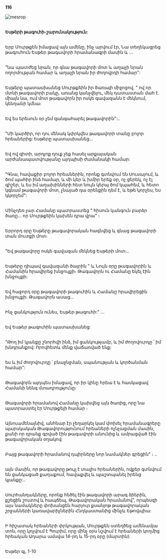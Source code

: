 **116**

![mesrop](https://volamar.ru/audio_video/foto/01/detbible/B244.BMP)

\
**Եսթերի թագուհի-շարունակություն:**

\
Երբ Մուրթքեն իմացավ այն ամենը, ինչ արվում էր, Նա տեղեկացրեց թագուհուն Եսթեր թագավորի հրամանագրի մասին և ...

\
"նա պատժեց նրան, որ գնա թագավորի մոտ և աղաչի նրան ողորմության համար և աղաչի նրան իր ժողովրդի համար":

\
Եսթերը պատասխանեց Մուրթքեին իր ծառայի միջոցով. " ով որ մտնի թագավորի բակը, առանց կանչվելու, մեկ դատաստան մահ է. միայն նա, ում մոտ թագավորն իր ոսկե գավազանն է մեկնում, կենդանի կմնա։

\
Եվ ես երեսուն օր չեմ զանգահարել թագավորին":..

\
"Մի կարծիր, որ դու մենակ կփրկվես թագավորի տանը բոլոր հրեաներից: Եսթերը պատասխանեց...

\
Եվ ով գիտի, արդյոք դուք չեք հասել արքայական արժանապատվությանը այդպիսի ժամանակի համար:

\
"Գնա, հավաքիր բոլոր հրեաներին, որոնք գտնվում են Սուսայում, և ծոմ պահիր ինձ համար, և մի կեր և խմիր երեք օր, ոչ ցերեկ, ոչ էլ գիշեր, և ես իմ աղախինների հետ նույն կերպ ծոմ կպահեմ, և հետո կգնամ թագավորի մոտ, չնայած դա օրենքին դեմ է, և եթե կորչես, ես կկորչեմ":

\
Մինչդեռ չար Համանը պատրաստեց " հիսուն կանգուն բարձր ծառը... որ Մուրթքեին կախեն դրա վրա" ։

\
Երրորդ օրը Եսթերը թագավորական հագնվեց և գնաց թագավորի տան մուտքի մոտ։

\
"Եվ թագավորը ոսկե գավազան մեկնեց Եսթերի մոտ։..

\
Եսթերը դիպավ գավազանի ծայրին " և Նույն օրը թագավորին և Համանին հրավիրեց խնջույքի։ Թագավորն ու Համանը եկել էին խնջույքի։

\
Եվ հաջորդ օրը թագավորի թագուհին և Համանը հրավիրեցին խնջույքի։ Թագավորն ասաց...

\
Ինչ ցանկություն ունես, Եսթեր թագուհի:" ...

\
Եվ Եսթեր թագուհին պատասխանեց:

\
"Թող իմ կյանքը շնորհվի ինձ, իմ ցանկությամբ, և իմ ժողովուրդը ՝ իմ խնդրանքով: Որովհետև մենք վաճառված ենք:

\
ես և իմ ժողովուրդը ՝ բնաջնջման, սպանության և կործանման համար":

\
Թագավորն այդպես իմացավ, որ իր կինը հրեա է և հասկացավ Համանի նենգ մտադրությունը։

\
Թագավորի հրամանով Համանը կախվեց այն ծառից, որը նա պատրաստել էր Մուրթքեյի համար ։

\
Այնուամենայնիվ, անհնար էր չեղարկել կամ փոխել հրամանագրերը պարսկական Թագավորությունում հրեաների ոչնչացման մասին, քանի որ դրանք գրված էին թագավորի անունից և ամրացված էին թագավորական օղակով:

\
Բայց թագավորի հրամանով դպիրները նոր նամակներ գրեցին" ։ ..

\
այն մասին, որ թագավորը թույլ է տալիս հրեաներին, ովքեր գտնվում են ցանկացած քաղաքում, հավաքվել և պաշտպանել իրենց կյանքը:..

\
Սուրհանդակները, որոնք հեծել էին թագավորի արագ ձիերին, քշեցին շուտով և հապճեպ, Թագավորական հրամանով", որպեսզի այս նամակները փոխանցեն հարյուր քսանյոթ թագավորական շրջանների կառավարիչներին Հնդկաստանից մինչև Եթովպիա:

\
Ի հիշատակ հրեաների փրկության, Մուրթքեն ստեղծեց ամենամյա տոն, որը կոչվում է Պուրիմ, որը մինչ օրս նշվում է հրեաների կողմից հրեական Ադարա ամսվա 14-րդ և 15-րդ օրը (մարտին):

\
Եսթեր գլ. 1-10
